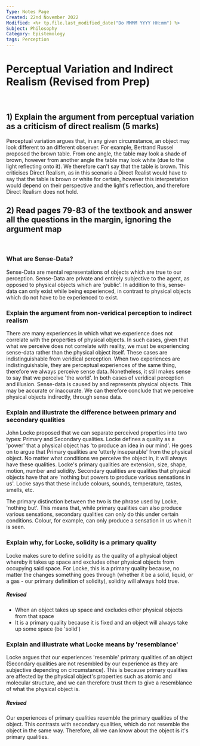 ```yaml
---
Type: Notes Page
Created: 22nd November 2022
Modified: <%+ tp.file.last_modified_date("Do MMMM YYYY HH:mm") %>
Subject: Philosophy
Category: Epistemology
tags: Perception
---
```

# Perceptual Variation and Indirect Realism (Revised from Prep)
</br>


## 1) Explain the argument from perceptual variation as a criticism of direct realism (5 marks)

Perceptual variation argues that, in any given circumstance, an object may look different  to an different observer. For example, Bertrand Russel proposed the brown table. From one angle, the table may look a shade of brown, however from another angle the table may look white (due to the light reflecting onto it). We therefore can't say that the table is brown. This criticises Direct Realism, as in this scenario a Direct Realist would have to say that the table is brown or white for certain, however this interpretation would depend on their perspective and the light's reflection, and therefore Direct Realism does not hold.
</br>

## 2) Read pages 79-83 of the textbook and answer all the questions in the margin, ignoring the argument map

</br>

### What are Sense-Data?

Sense-Data are mental representations of objects which are true to our perception. Sense-Data are private and entirely subjective to the agent, as opposed to physical objects which are 'public'. In addition to this, sense-data can only exist while being experienced, in contrast to physical objects which do not have to be experienced to exist.

### Explain the argument from non-veridical perception to indirect realism

There are many experiences in which what we experience does not correlate with the properties of physical objects. In such cases, given that what we perceive does not correlate with reality, we must be experiencing sense-data rather than the physical object itself. These cases are indistinguishable from veridical perception. When two experiences are indistinguishable, they are perceptual experiences of the same thing, therefore we always perceive sense data. Nonetheless, it still makes sense to say that we perceive 'the world'. In both cases of veridical perception and illusion. Sense-data is caused by and represents physical objects. This may be accurate or inaccurate. We can therefore conclude that we perceive physical objects indirectly, through sense data.


### Explain and illustrate the difference between primary and secondary qualities

John Locke proposed that we can separate perceived properties into two types: Primary and Secondary qualities. Locke defines a quality as a 'power' that a physical object has 'to produce an idea in our mind'. He goes on to argue that Primary qualities are 'utterly inseparable' from the physical object. No matter what conditions we perceive the object in, it will always have these qualities. Locke's primary qualities are extension, size, shape, motion, number and solidity. Secondary qualities are qualities that physical objects have that are 'nothing but powers to produce various sensations in us'. Locke says that these include colours, sounds, temperature, tastes, smells, etc.

The primary distinction between the two is the phrase used by Locke, 'nothing but'. This means that, while primary qualities can also produce various sensations, secondary qualities can only do this under certain conditions. Colour, for example, can only produce a sensation in us when it is seen.


### Explain why, for Locke, solidity is a primary quality

Locke makes sure to define solidity as the quality of a physical object whereby it takes up space and excludes other physical objects from occupying said space. For Locke, this is a primary quality because, no matter the changes something goes through (whether it be a solid, liquid, or a gas - our primary definition of solidity), solidity will always hold true.

##### Revised

- When an object takes up space and excludes other physical objects from that space
- It is a primary quality because it is fixed and an object will always take up some space (be 'solid')

### Explain and illustrate what Locke means by 'resemblance'

Locke argues that our experiences 'resemble' primary qualities of an object (Secondary qualities are not resembled by our experience as they are subjective depending on circumstance). This is because primary qualities are affected by the physical object's properties such as atomic and molecular structure, and we can therefore trust them to give a resemblance of what the physical object is.

##### Revised

Our experiences of primary qualities resemble the primary qualities of the object. This contrasts with secondary qualities, which do not resemble the object in the same way. Therefore, all we can know about the object is it's primary qualities. 